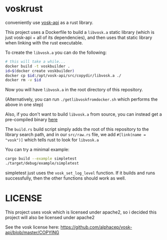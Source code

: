 # voskrust

conveniently use [vosk-api](https://github.com/alphacep/vosk-api) as a rust library.

This project uses a Dockerfile to build a `libvosk.a` static library (which is just vosk-api + all of its dependencies), and then uses that static library when linking with the rust executable.

To create the `libvosk.a` you can do the following:

```sh
# this will take a while...
docker build -t voskbuilder .
id=$(docker create voskbuilder)
docker cp $id:/opt/vosk-api/src/copydir/libvosk.a ./
docker rm -v $id
```

Now you will have `libvosk.a` in the root directory of this repository.

(Alternatively, you can run `./getlibvoskfromdocker.sh` which performs the above in one step)

Also, if you don't want to build `libvosk.a` from source, you can instead get a pre-compiled binary [here](https://github.com/nikita-skobov/voskrust/releases/tag/v1.0.0)

The `build.rs` build script simply adds the root of this repository to the library search path, and in our `src/raw.rs` file, we add `#[link(name = "vosk")]` which tells rust to look for `libvosk.a`

You can try a minimal example:

```sh
cargo build --example simpletest
./target/debug/example/simpletest
```

simpletest just uses the `vosk_set_log_level` function. If it builds and runs successfully, then the other functions should work as well.


# LICENSE

This project uses vosk which is licensed under apache2, so i decided this project will also be licensed under apache2

See the vosk license here: https://github.com/alphacep/vosk-api/blob/master/COPYING

